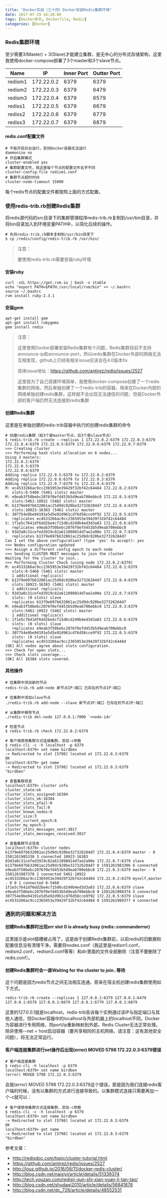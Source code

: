 ```yaml
---
title: "Docker实战（三十四）Docker安装Redis集群环境"
date: 2017-07-29 16:28:00
tags: [Docker命令, Dockerfile, Redis]
categories: [Docker]
---
```


### Redis集群环境

至少需要3(Master) + 3(Slave)才能建立集群，是无中心的分布式存储架构，这里我使用docker-compose部署了3个master和3个slave节点。

Name|IP|Inner Port|Outter Port
---|---|---|---
redism1|172.22.0.2|6379|6379
redism2|172.22.0.3|6379|6479
redism3|172.22.0.4|6379|6579
rediss1|172.22.0.5|6379|6679
rediss2|172.22.0.6|6379|6779
rediss3|172.22.0.7|6379|6879

#### redis.conf配置文件

```
# 不能开启后台运行，否则Docker容器无法运行
daemonize no
# 开启集群模式
cluster-enabled yes
# 集群配置文件，我这里每个节点的配置文件名字不同
cluster-config-file redism1.conf
# 集群节点超时时间
cluster-node-timeout 15000
```

每个redis节点的配置文件都按照上面的方式配置。

### 使用redis-trib.rb创建Redis集群

将redis源代码的src目录下的集群管理程序redis-trib.rb复制到/usr/bin目录，并将bin目录加入到环境变量PATH中，以简化后续的操作。

```
# 先将redis-trib.rb脚本复制到/usr/bin目录下
$ cp /redis/config/redis-trib.rb /usr/bin/
```

> 注意：
> 
> 要使用redis-trib.rb需要安装ruby环境

#### 安装ruby

```
curl -sSL https://get.rvm.io | bash -s stable
echo "export PATH=$PATH:/usr/local/rvm/bin" >> ~/.bashrc
source ~/.bashrc
rvm install ruby-2.3.1
```

#### 安装gem

```
apt-get install gem
apt-get install rubygems
gem install redis
```

> 注意：
> 
> 这里使用Docker部署安装Redis集群有个问题，Redis集群目前不支持announce-ip和announce-port，所以redis集群在Docker外部的网络无法互相发现，github上已经有相关issue应该会在4.0版本fix
> 
> 具体issue地址：https://github.com/antirez/redis/issues/2527
> 
> 这里我为了自己搭建环境简单，我使用docker-compose创建了一个redis集群的网络，然后单独创建了一个redis-trib的容器，用来在Docker内部的网络单独创建redis集群，这样就不会出现无法通信的问题，但是Docker外部的客户端仍然无法连接到redis集群

#### 创建Redis集群

这里是在单独创建的redis-trib容器中执行的创建redis集群的命令

```
# 创建redis集群（前3个是master节点，后3个是slave节点）
$ redis-trib.rb create --replicas 1 172.22.0.2:6379 172.22.0.3:6379 172.22.0.4:6379 172.22.0.5:6379 172.22.0.6:6379 172.22.0.7:6379
>>> Creating cluster
>>> Performing hash slots allocation on 6 nodes...
Using 3 masters:
172.22.0.2:6379
172.22.0.3:6379
172.22.0.4:6379
Adding replica 172.22.0.5:6379 to 172.22.0.2:6379
Adding replica 172.22.0.6:6379 to 172.22.0.3:6379
Adding replica 172.22.0.7:6379 to 172.22.0.4:6379
M: ec4533266ac9cc2365953e39429f32bf42c64484 172.22.0.2:6379
   slots:0-5460 (5461 slots) master
M: e9eab3f50bebc2076f0efd453b5d9eab700ebbc0 172.22.0.3:6379
   slots:5461-10922 (5462 slots) master
M: b1379e697b632061ac25d9dc920be327326284d7 172.22.0.4:6379
   slots:10923-16383 (5461 slots) master
S: 307754e9be94191e5d5e92d961cd76d58cce9f92 172.22.0.5:6379
   replicates ec4533266ac9cc2365953e39429f32bf42c64484
S: 1f1e5c7641df6dd2be4cf15d6cd249b4ed3d3a83 172.22.0.6:6379
   replicates e9eab3f50bebc2076f0efd453b5d9eab700ebbc0
S: 93d3a0c31cefed3919c82a611098014d7ae2a90e 172.22.0.7:6379
   replicates b1379e697b632061ac25d9dc920be327326284d7
Can I set the above configuration? (type 'yes' to accept): yes
>>> Nodes configuration updated
>>> Assign a different config epoch to each node
>>> Sending CLUSTER MEET messages to join the cluster
Waiting for the cluster to join..
>>> Performing Cluster Check (using node 172.22.0.2:6379)
M: ec4533266ac9cc2365953e39429f32bf42c64484 172.22.0.2:6379
   slots:0-5460 (5461 slots) master
   1 additional replica(s)
M: b1379e697b632061ac25d9dc920be327326284d7 172.22.0.4:6379
   slots:10923-16383 (5461 slots) master
   1 additional replica(s)
S: 93d3a0c31cefed3919c82a611098014d7ae2a90e 172.22.0.7:6379
   slots: (0 slots) slave
   replicates b1379e697b632061ac25d9dc920be327326284d7
M: e9eab3f50bebc2076f0efd453b5d9eab700ebbc0 172.22.0.3:6379
   slots:5461-10922 (5462 slots) master
   1 additional replica(s)
S: 1f1e5c7641df6dd2be4cf15d6cd249b4ed3d3a83 172.22.0.6:6379
   slots: (0 slots) slave
   replicates e9eab3f50bebc2076f0efd453b5d9eab700ebbc0
S: 307754e9be94191e5d5e92d961cd76d58cce9f92 172.22.0.5:6379
   slots: (0 slots) slave
   replicates ec4533266ac9cc2365953e39429f32bf42c64484
[OK] All nodes agree about slots configuration.
>>> Check for open slots...
>>> Check slots coverage...
[OK] All 16384 slots covered.
```

#### 其他操作

```
# 往集群中添加新的节点
redis-trib.rb add-node 新节点IP:端口 已存在的节点IP:端口

# 往集群中添加slave节点
./redis-trib.rb add-node --slave 新节点IP:端口 已存在的节点IP:端口

# 从集群中移除节点
./redis-trib del-node 127.0.0.1:7000 `<node-id>`

# 检查节点
$ redis-trib.rb check 172.22.0.2:6379

# 客户端使用集群方式连接集群，添加-c参数
$ redis-cli -c -h localhost -p 6379
localhost:6379> set name birdben
-> Redirected to slot [5798] located at 172.22.0.3:6379
OK
localhost:6379> get name
-> Redirected to slot [5798] located at 172.22.0.3:6379
"birdben"

# 查看集群信息
localhost:6379> cluster info
cluster_state:ok
cluster_slots_assigned:16384
cluster_slots_ok:16384
cluster_slots_pfail:0
cluster_slots_fail:0
cluster_known_nodes:6
cluster_size:3
cluster_current_epoch:6
cluster_my_epoch:2
cluster_stats_messages_sent:3017
cluster_stats_messages_received:3017

# 查看集群节点信息
localhost:6379> cluster nodes
b1379e697b632061ac25d9dc920be327326284d7 172.22.0.4:6379 master - 0 1501261985338 3 connected 10923-16383
93d3a0c31cefed3919c82a611098014d7ae2a90e 172.22.0.7:6379 slave b1379e697b632061ac25d9dc920be327326284d7 0 1501261983306 6 connected
e9eab3f50bebc2076f0efd453b5d9eab700ebbc0 172.22.0.3:6379 master - 0 1501261987370 2 connected 5461-10922
ec4533266ac9cc2365953e39429f32bf42c64484 172.22.0.2:6379 myself,master - 0 0 1 connected 0-5460
1f1e5c7641df6dd2be4cf15d6cd249b4ed3d3a83 172.22.0.6:6379 slave e9eab3f50bebc2076f0efd453b5d9eab700ebbc0 0 1501261988374 5 connected
307754e9be94191e5d5e92d961cd76d58cce9f92 172.22.0.5:6379 slave ec4533266ac9cc2365953e39429f32bf42c64484 0 1501261989377 4 connected
```


### 遇到的问题和解决方法

#### 创建Redis集群时出现err slot 0 is already busy (redis::commanderror)

这里提示是slot插槽被占用了，这是由于创建Redis集群前，以前redis的旧数据和配置信息没有清理干净。需要将nodes.conf（我这里是redism1.conf，redism2.conf，redism3.conf等等）和dir里面的文件全部删除（注意不要删除了redis.conf）。

#### 创建Redis集群时会一直Waiting for the cluster to join..等待

这个问题是因为redis节点之间无法相互连通。原来在宿主机创建redis集群使用如下方式。

```
redis-trib.rb create --replicas 1 127.0.0.1:6379 127.0.0.1:6479 127.0.0.1:6579 127.0.0.1:6679 127.0.0.1:6779 127.0.0.1:6879
```

这里的127.0.0.1就是localhost。redis-trib告诉每个实例通过该IP与指定端口与其他人通信，但Docker容器中的localhost与外部机器上的localhost不同。Docker为容器进行专用网络，将port/ip重新映射到外部。Redis Cluster无法正常处理。除非使用--net = host启动容器（要共享相同的主机网络，请注意：这有其他安全问题），将无法正常运行。

#### 客户端连接集群进行set操作后出现(error) MOVED 5798 172.22.0.3:6379错误

```
# 客户端连接集群
$ redis-cli -h localhost -p 6379
localhost:6379> set name birdben
(error) MOVED 5798 172.22.0.3:6379
```

会报(error) MOVED 5798 172.22.0.3:6379这个错误，那是因为我们连接redis客户端的时候，没有以集群的方式进行连接导致的。以集群模式连接只需要再加一个-c就可以：

```
# 客户端使用集群方式连接集群，添加-c参数
$ redis-cli -c -h localhost -p 6379
localhost:6379> set name birdben
-> Redirected to slot [5798] located at 172.22.0.3:6379
OK
localhost:6379> get name
-> Redirected to slot [5798] located at 172.22.0.3:6379
"birdben"
```


参考文章：

- http://redisdoc.com/topic/cluster-tutorial.html
- https://github.com/antirez/redis/issues/2527
- http://louz.github.io/2016/08/11/docker-redis-cluster/
- http://blog.csdn.net/naixiyi/article/details/51339374
- http://tech.youzan.com/redisji-qun-shi-xian-yuan-li-tan-tao/
- http://blog.csdn.net/shudaqi2010/article/details/56841878
- http://blog.csdn.net/dc_726/article/details/48552531


